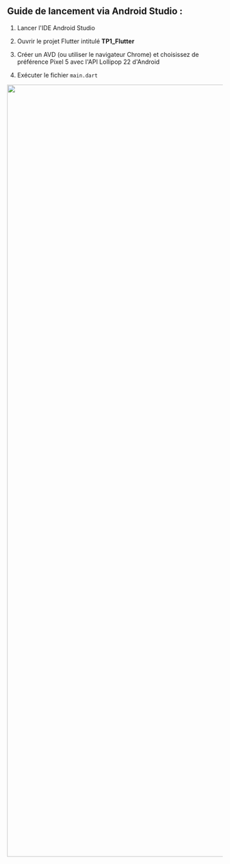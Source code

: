 Guide de lancement via Android Studio :
-----------------------------------------

1. Lancer l'IDE Android Studio

2. Ouvrir le projet Flutter intitulé <b>TP1_Flutter</b> 

3. Créer un AVD (ou utiliser le navigateur Chrome) et choisissez de préférence Pixel 5 avec l'API Lollipop 22 d'Android

4. Exécuter le fichier `main.dart` 

<p align="center"><img src="./demo.gif?raw=true" width="1080" height="1800"></p>
